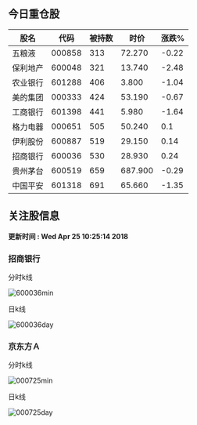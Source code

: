 
## 今日重仓股 

|股名|代码|被持数|时价|涨跌%|
|---|---|---|---|---|
|五粮液|000858|313|72.270|-0.22|
|保利地产|600048|321|13.740|-2.48|
|农业银行|601288|406|3.800|-1.04|
|美的集团|000333|424|53.190|-0.67|
|工商银行|601398|441|5.980|-1.64|
|格力电器|000651|505|50.240|0.1|
|伊利股份|600887|519|29.150|0.14|
|招商银行|600036|530|28.930|0.24|
|贵州茅台|600519|659|687.900|-0.29|
|中国平安|601318|691|65.660|-1.35|

## 关注股信息
**更新时间 : Wed Apr 25 10:25:14 2018**
### 招商银行 
分时k线

![600036min](http://image.sinajs.cn/newchart/min/n/sh600036.gif)

日k线

![600036day](http://image.sinajs.cn/newchart/daily/n/sh600036.gif)

### 京东方Ａ 
分时k线

![000725min](http://image.sinajs.cn/newchart/min/n/sz000725.gif)

日k线

![000725day](http://image.sinajs.cn/newchart/daily/n/sz000725.gif)
